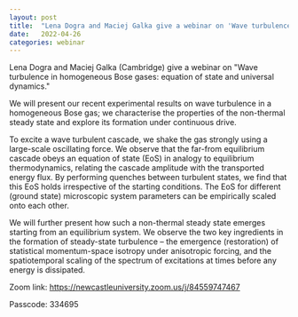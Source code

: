 ```yaml
---
layout: post
title:  "Lena Dogra and Maciej Galka give a webinar on 'Wave turbulence in homogeneous Bose gases: equation of state and universal dynamics' at 4pm UK time"
date:   2022-04-26
categories: webinar
---
```

Lena Dogra and Maciej Galka (Cambridge) give a webinar on "Wave turbulence in homogeneous Bose gases: equation of state and universal dynamics."

We will present our recent experimental results on wave turbulence in a homogeneous Bose gas; we characterise the properties of the non-thermal steady state and explore its formation under continuous drive.

To excite a wave turbulent cascade, we shake the gas strongly using a large-scale oscillating force. We observe that the far-from equilibrium cascade obeys an equation of state (EoS) in analogy to equilibrium thermodynamics, relating the cascade amplitude with the transported energy flux. By performing quenches between turbulent states, we find that this EoS holds irrespective of the starting conditions. The EoS for different (ground state) microscopic system parameters can be empirically scaled onto each other. 

We will further present how such a non-thermal steady state emerges starting from an equilibrium system. We observe the two key ingredients in the formation of steady-state turbulence – the emergence (restoration) of statistical momentum-space isotropy under anisotropic forcing, and the spatiotemporal scaling of the spectrum of excitations at times before any energy is dissipated.

Zoom link:
https://newcastleuniversity.zoom.us/j/84559747467

Passcode: 334695
